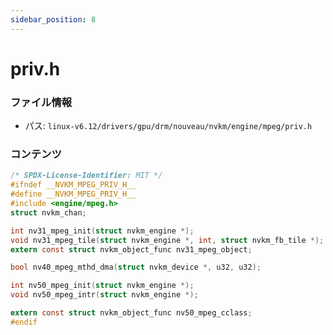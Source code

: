 ```yaml
---
sidebar_position: 8
---
```

# priv.h

### ファイル情報

- パス: `linux-v6.12/drivers/gpu/drm/nouveau/nvkm/engine/mpeg/priv.h`

### コンテンツ

```h
/* SPDX-License-Identifier: MIT */
#ifndef __NVKM_MPEG_PRIV_H__
#define __NVKM_MPEG_PRIV_H__
#include <engine/mpeg.h>
struct nvkm_chan;

int nv31_mpeg_init(struct nvkm_engine *);
void nv31_mpeg_tile(struct nvkm_engine *, int, struct nvkm_fb_tile *);
extern const struct nvkm_object_func nv31_mpeg_object;

bool nv40_mpeg_mthd_dma(struct nvkm_device *, u32, u32);

int nv50_mpeg_init(struct nvkm_engine *);
void nv50_mpeg_intr(struct nvkm_engine *);

extern const struct nvkm_object_func nv50_mpeg_cclass;
#endif

```
